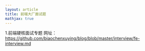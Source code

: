 ```yaml
---
layout: article
title: 前端大厂面试题
mathjax: true
---
```

1.前端硬核面试专题
网址：https://github.com/biaochenxuying/blog/blob/master/interview/fe-interview.md
